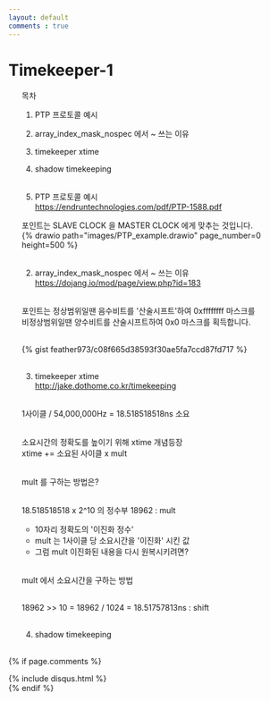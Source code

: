 ```yaml
---
layout: default
comments : true
---
```


# Timekeeper-1

<ul>

목차<br>
1) PTP 프로토콜 예시<br>
2) array_index_mask_nospec 에서 ~ 쓰는 이유<br>
3) timekeeper xtime<br>
4) shadow timekeeping<br><br>

1) PTP 프로토콜 예시<br>
https://endruntechnologies.com/pdf/PTP-1588.pdf<br>

포인트는 SLAVE CLOCK 을 MASTER CLOCK 에게 맞추는 것입니다.<br> 
{% drawio path="images/PTP_example.drawio" page_number=0 height=500 %}<br><br>

2) array_index_mask_nospec 에서 ~ 쓰는 이유<br>
https://dojang.io/mod/page/view.php?id=183<br><br>

포인트는 정상범위일땐 음수비트를 '산술시프트'하여 0xffffffff 마스크를<br>
비정상범위일땐 양수비트를 산술시프트하여 0x0 마스크를 획득합니다.<br><br>

{% gist feather973/c08f665d38593f30ae5fa7ccd87fd717 %}<br><br>

3) timekeeper xtime<br>
http://jake.dothome.co.kr/timekeeping<br><br>

1사이클 / 54,000,000Hz = 18.518518518ns 소요<br><br>

소요시간의 정확도를 높이기 위해 xtime 개념등장<br>
xtime += 소요된 사이클 x mult<br><br>

mult 를 구하는 방법은?<br><br>

18.518518518 x 2^10 의 정수부 18962 : mult<br>
  - 10자리 정확도의 '이진화 정수'<br>
  - mult 는 1사이클 당 소요시간을 '이진화' 시킨 값<br>
  - 그럼 mult 이진화된 내용을 다시 원복시키려면?<br><br>

mult 에서 소요시간을 구하는 방법<br><br>

18962 >> 10 = 18962 / 1024 = 18.51757813ns : shift<br><br>


4) shadow timekeeping<br><br>
</ul>

{% if page.comments %}
<div id="post-disqus" class="container">
{% include disqus.html %}
</div>
{% endif %}
